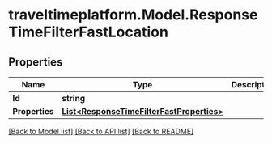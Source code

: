 
# traveltimeplatform.Model.ResponseTimeFilterFastLocation

## Properties

Name | Type | Description | Notes
------------ | ------------- | ------------- | -------------
**Id** | **string** |  | 
**Properties** | [**List&lt;ResponseTimeFilterFastProperties&gt;**](ResponseTimeFilterFastProperties.md) |  | 

[[Back to Model list]](../README.md#documentation-for-models)
[[Back to API list]](../README.md#documentation-for-api-endpoints)
[[Back to README]](../README.md)

